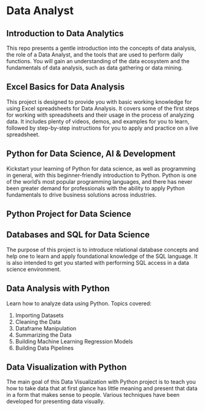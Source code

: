 # Data Analyst

## Introduction to Data Analytics

This repo presents a gentle introduction into the concepts of data analysis, the role of a Data Analyst, and the tools that are used to perform daily functions. You will gain an understanding of the data ecosystem and the fundamentals of data analysis, such as data gathering or data mining.


## Excel Basics for Data Analysis

This project is designed to provide you with basic working knowledge for using Excel spreadsheets for Data Analysis. It covers some of the first steps for working with spreadsheets and their usage in the process of analyzing data.  It includes plenty of videos, demos, and examples for you to learn, followed by step-by-step instructions for you to apply and practice on a live spreadsheet.




## Python for Data Science, AI & Development

Kickstart your learning of Python for data science, as well as programming in general, with this beginner-friendly introduction to Python. Python is one of the world’s most popular programming languages, and there has never been greater demand for professionals with the ability to apply Python fundamentals to drive business solutions across industries. 


## Python Project for Data Science

## Databases and SQL for Data Science

The purpose of this project is to introduce relational database concepts and help one to learn and apply foundational knowledge of the SQL language. It is also intended to get you started with performing SQL access in a data science environment.  


## Data Analysis with Python

Learn how to analyze data using Python. Topics covered:

1) Importing Datasets
2) Cleaning the Data
3) Dataframe Manipulation
4) Summarizing the Data
5) Building Machine Learning Regression Models
6) Building Data Pipelines


## Data Visualization with Python

The main goal of this Data Visualization with Python project is to teach you how to take data that at first glance has little meaning and present that data in a form that makes sense to people. Various techniques have been developed for presenting data visually.